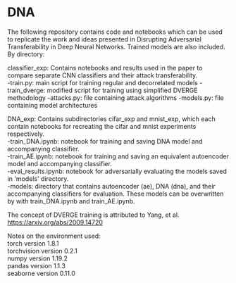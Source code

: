 # DNA
The following repository contains code and notebooks which can be used to replicate the work and ideas presented in Disrupting Adversarial Transferability in Deep Neural Networks. Trained models are also included.  
By directory:

classifier_exp: Contains notebooks and results used in the paper to compare separate CNN classifiers and their attack transferability.  
  -train.py: main script for training regular and decorrelated models
  -train_dverge: modified script for training using simplified DVERGE methodology
  -attacks.py: file containing attack algorithms
  -models.py: file containing model architectures

DNA_exp: Contains subdirectories cifar_exp and mnist_exp, which each contain notebooks for recreating the cifar and mnist experiments respectively.  
  -train_DNA.ipynb: notebook for training and saving DNA model and accompanying classifier.  
  -train_AE.ipynb: notebook for training and saving an equivalent autoencoder model and accompanying classifier.  
  -eval_results.ipynb: notebook for adversarially evaluating the models saved in 'models' directory.  
  -models: directory that contains autoencoder (ae), DNA (dna), and their accompanying classifiers for evaluation. These models can be overwritten by with train_DNA.ipynb and train_AE.ipynb.  

The concept of DVERGE training is attributed to Yang, et al. https://arxiv.org/abs/2009.14720

Notes on the environment used:  
torch version 1.8.1  
torchvision version 0.2.1  
numpy version 1.19.2  
pandas version 1.1.3  
seaborne version 0.11.0  

